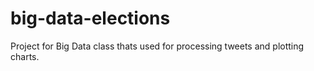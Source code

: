 # big-data-elections
Project for Big Data class thats used for processing tweets and plotting charts.
